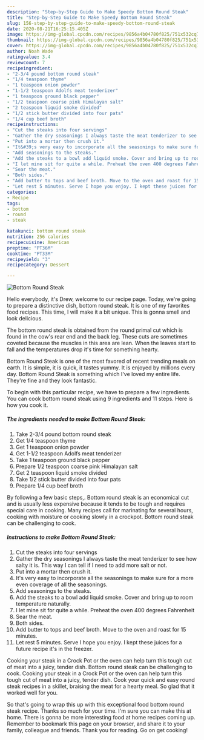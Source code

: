 ```yaml
---
description: "Step-by-Step Guide to Make Speedy Bottom Round Steak"
title: "Step-by-Step Guide to Make Speedy Bottom Round Steak"
slug: 156-step-by-step-guide-to-make-speedy-bottom-round-steak
date: 2020-08-21T16:25:15.405Z
image: https://img-global.cpcdn.com/recipes/9856a4b04780f825/751x532cq70/bottom-round-steak-recipe-main-photo.jpg
thumbnail: https://img-global.cpcdn.com/recipes/9856a4b04780f825/751x532cq70/bottom-round-steak-recipe-main-photo.jpg
cover: https://img-global.cpcdn.com/recipes/9856a4b04780f825/751x532cq70/bottom-round-steak-recipe-main-photo.jpg
author: Noah Wade
ratingvalue: 3.4
reviewcount: 7
recipeingredient:
- "2-3/4 pound bottom round steak"
- "1/4 teaspoon thyme"
- "1 teaspoon onion powder"
- "1-1/2 teaspoon Adolfs meat tenderizer"
- "1 teaspoon ground black pepper"
- "1/2 teaspoon coarse pink Himalayan salt"
- "2 teaspoon liquid smoke divided"
- "1/2 stick butter divided into four pats"
- "1/4 cup beef broth"
recipeinstructions:
- "Cut the steaks into four servings"
- "Gather the dry seasonings I always taste the meat tenderizer to see how salty it is. This way I can tell if I need to add more salt or not."
- "Put into a mortar then crush it."
- "It&#39;s very easy to incorporate all the seasonings to make sure for a more even coverage of all the seasonings."
- "Add seasonings to the steaks."
- "Add the steaks to a bowl add liquid smoke. Cover and bring up to room temperature naturally."
- "I let mine sit for quite a while. Preheat the oven 400 degrees Fahrenheit"
- "Sear the meat."
- "Both sides."
- "Add butter to tops and beef broth. Move to the oven and roast for 15 minutes."
- "Let rest 5 minutes. Serve I hope you enjoy. I kept these juices for a future recipe it&#39;s in the freezer."
categories:
- Recipe
tags:
- bottom
- round
- steak

katakunci: bottom round steak 
nutrition: 256 calories
recipecuisine: American
preptime: "PT36M"
cooktime: "PT33M"
recipeyield: "3"
recipecategory: Dessert

---
```



![Bottom Round Steak](https://img-global.cpcdn.com/recipes/9856a4b04780f825/751x532cq70/bottom-round-steak-recipe-main-photo.jpg)

Hello everybody, it's Drew, welcome to our recipe page. Today, we're going to prepare a distinctive dish, bottom round steak. It is one of my favorites food recipes. This time, I will make it a bit unique. This is gonna smell and look delicious.

The bottom round steak is obtained from the round primal cut which is found in the cow&#39;s rear end and the back leg. These cuts are sometimes coveted because the muscles in this area are lean. When the leaves start to fall and the temperatures drop it&#39;s time for something hearty.

Bottom Round Steak is one of the most favored of recent trending meals on earth. It is simple, it is quick, it tastes yummy. It is enjoyed by millions every day. Bottom Round Steak is something which I've loved my entire life. They're fine and they look fantastic.


To begin with this particular recipe, we have to prepare a few ingredients. You can cook bottom round steak using 9 ingredients and 11 steps. Here is how you cook it.

<!--inarticleads1-->

##### The ingredients needed to make Bottom Round Steak:

1. Take 2-3/4 pound bottom round steak
1. Get 1/4 teaspoon thyme
1. Get 1 teaspoon onion powder
1. Get 1-1/2 teaspoon Adolfs meat tenderizer
1. Take 1 teaspoon ground black pepper
1. Prepare 1/2 teaspoon coarse pink Himalayan salt
1. Get 2 teaspoon liquid smoke divided
1. Take 1/2 stick butter divided into four pats
1. Prepare 1/4 cup beef broth


By following a few basic steps,. Bottom round steak is an economical cut and is usually less expensive because it tends to be tough and requires special care in cooking. Many recipes call for marinating for several hours, cooking with moisture or cooking slowly in a crockpot. Bottom round steak can be challenging to cook. 

<!--inarticleads2-->

##### Instructions to make Bottom Round Steak:

1. Cut the steaks into four servings
1. Gather the dry seasonings I always taste the meat tenderizer to see how salty it is. This way I can tell if I need to add more salt or not.
1. Put into a mortar then crush it.
1. It&#39;s very easy to incorporate all the seasonings to make sure for a more even coverage of all the seasonings.
1. Add seasonings to the steaks.
1. Add the steaks to a bowl add liquid smoke. Cover and bring up to room temperature naturally.
1. I let mine sit for quite a while. Preheat the oven 400 degrees Fahrenheit
1. Sear the meat.
1. Both sides.
1. Add butter to tops and beef broth. Move to the oven and roast for 15 minutes.
1. Let rest 5 minutes. Serve I hope you enjoy. I kept these juices for a future recipe it&#39;s in the freezer.


Cooking your steak in a Crock Pot or the oven can help turn this tough cut of meat into a juicy, tender dish. Bottom round steak can be challenging to cook. Cooking your steak in a Crock Pot or the oven can help turn this tough cut of meat into a juicy, tender dish. Cook your quick and easy round steak recipes in a skillet, braising the meat for a hearty meal. So glad that it worked well for you. 

So that's going to wrap this up with this exceptional food bottom round steak recipe. Thanks so much for your time. I'm sure you can make this at home. There is gonna be more interesting food at home recipes coming up. Remember to bookmark this page on your browser, and share it to your family, colleague and friends. Thank you for reading. Go on get cooking!
